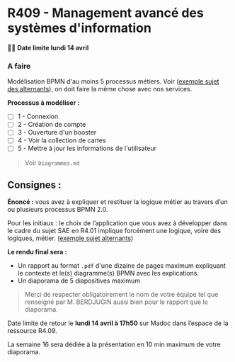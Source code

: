 # R409 - Management avancé des systèmes d'information

🔴🔴 **Date limite lundi 14 avril**

### A faire

Modélisation BPMN d'au moins 5 processus métiers. Voir ([exemple sujet des alternants](https://uncloud.univ-nantes.fr/index.php/s/HRGPygY32NmXSRX)), on doit faire la même chose avec nos services.

**Processus à modéliser :**

- [ ] 1 - Connexion
- [ ] 2 - Création de compte
- [ ] 3 - Ouverture d'un booster
- [ ] 4 - Voir la collection de cartes
- [ ] 5 - Mettre à jour les informations de l'utilisateur

> Voir `Diagrammes.md`

## Consignes : 

**Énoncé :** vous avez à expliquer et  restituer la logique métier au travers d’un ou plusieurs processus BPMN 2.0.

Pour les initiaux : le choix de l’application que vous avez à développer dans le cadre du sujet SAE en R4.01 implique forcément une logique, voire des logiques, métier. ([exemple sujet alternants](https://uncloud.univ-nantes.fr/index.php/s/HRGPygY32NmXSRX))

**Le rendu final sera :**

 * Un rapport au format `.pdf` d'une dizaine de pages maximum expliquant le contexte et le(s) diagramme(s) BPMN avec les explications.
 * Un diaporama de 5 diapositives maximum

> Merci de respecter obligatoirement le nom de votre équipe tel que renseigné par M. BERDJUGIN aussi bien pour le rapport que le diaporama.

Date limite de retour le **lundi 14 avril à 17h50** sur Madoc dans l’espace de la ressource R4.09. 

La semaine 16 sera dédiée à la présentation en 10 min maximum de votre diaporama.